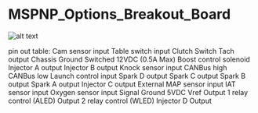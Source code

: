 # MSPNP_Options_Breakout_Board

![alt text](https://github.com/[username]/[reponame]/blob/[branch]/image.jpg?raw=true)

pin out table:
Cam sensor input
Table switch input
Clutch Switch
Tach output
Chassis Ground
Switched 12VDC (0.5A Max)
Boost control solenoid
Injector A output
Injector B output
Knock sensor input
CANBus high
CANBus low
Launch control input
Spark D output
Spark C output
Spark B output
Spark A output
Injector C output
External MAP sensor input
IAT sensor input
Oxygen sensor input
Signal Ground
5VDC Vref
Output 1 relay control (ALED)
Output 2 relay control (WLED)
Injector D Output
